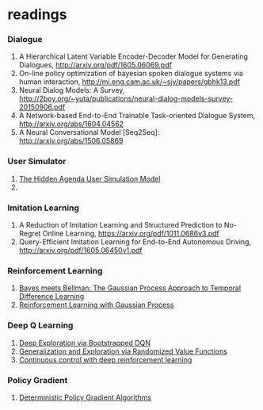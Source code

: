 # readings


### Dialogue
1. A Hierarchical Latent Variable Encoder-Decoder Model for Generating Dialogues, http://arxiv.org/pdf/1605.06069.pdf
2. On-line policy optimization of bayesian spoken dialogue systems via human interaction, http://mi.eng.cam.ac.uk/~sjy/papers/gbhk13.pdf
3. Neural Dialog Models: A Survey, http://2boy.org/~yuta/publications/neural-dialog-models-survey-20150906.pdf
4. A Network-based End-to-End Trainable Task-oriented Dialogue System, http://arxiv.org/abs/1604.04562
5. A Neural Conversational Model [Seq2Seq]: http://arxiv.org/abs/1506.05869


### User Simulator
1. [The Hidden Agenda User Simulation Model](http://mi.eng.cam.ac.uk/~sjy/papers/scyo09.pdf)
2. 



### Imitation Learning
1. A Reduction of Imitation Learning and Structured Prediction to No-Regret Online Learning, https://arxiv.org/pdf/1011.0686v3.pdf
2. Query-Efficient Imitation Learning for End-to-End Autonomous Driving, http://arxiv.org/pdf/1605.06450v1.pdf



### Reinforcement Learning
1. [Bayes meets Bellman: The Gaussian Process Approach to Temporal Difference Learning](http://citeseerx.ist.psu.edu/viewdoc/download?doi=10.1.1.8.3600&rep=rep1&type=pdf)
2. [Reinforcement Learning with Gaussian Process](http://www.machinelearning.org/proceedings/icml2005/papers/026_Reinforcement_EngelEtAl.pdf)


### Deep Q Learning
1. [Deep Exploration via Bootstrapped DQN](http://arxiv.org/abs/1602.04621)
2. [Generalization and Exploration via Randomized Value Functions](https://arxiv.org/abs/1402.0635)
3. [Continuous control with deep reinforcement learning](http://arxiv.org/abs/1509.02971)


### Policy Gradient
1. [Deterministic Policy Gradient Algorithms](http://jmlr.org/proceedings/papers/v32/silver14.pdf)